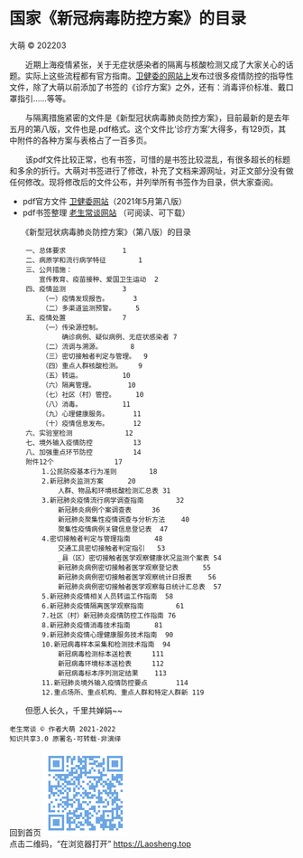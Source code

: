 国家《新冠病毒防控方案》的目录
==============================
大萌 © 202203


　　近期上海疫情紧张，关于无症状感染者的隔离与核酸检测又成了大家关心的话题。实际上这些流程都有官方指南。[卫健委的网站上](http://www.nhc.gov.cn/xcs/zhengcwj/list_gzbd.shtml)发布过很多疫情防控的指导性文件，除了大萌以前添加了书签的《诊疗方案》之外，还有：消毒评价标准、戴口罩指引……等等。

　　与隔离措施紧密的文件是《新型冠状病毒肺炎防控方案》，目前最新的是去年五月的第八版，文件也是.pdf格式。这个文件比‘诊疗方案’大得多，有129页，其中附件的各种方案与表格占了一百多页。

　　该pdf文件比较正常，也有书签，可惜的是书签比较混乱，有很多超长的标题和多余的折行。大萌对书签进行了修改，补充了文档来源网址，对正文部分没有做任何修改。现将修改后的文件公布，并列举所有书签作为目录，供大家查阅。

*	pdf官方文件 	[卫健委网站](http://www.nhc.gov.cn/xcs/zhengcwj/202105/6f1e8ec6c4a540d99fafef52fc86d0f8.shtml)（2021年5月第八版）
*	pdf书签整理 	[老生常谈网站](6/6-xinguan防控方案-第八版-书签整理-202105.pdf ) （可阅读、可下载）

　　《新型冠状病毒肺炎防控方案》（第八版）的目录

~~~
	一、总体要求				1
	二、病原学和流行病学特征		1
	三、公共措施：
	　　宣传教育、疫苗接种、爱国卫生运动	2
	四、疫情监测				3
		（一）疫情发现报告。		3
		（二）多渠道监测预警。		5
	五、疫情处置				7
		（一）传染源控制。
		　　　确诊病例、疑似病例、无症状感染者	7
		（二）流调与溯源。		8
		（三）密切接触者判定与管理。	9
		（四）重点人群核酸检测。	9
		（五）转运。			10
		（六）隔离管理。		10
		（七）社区（村）管控。		10
		（八）消毒。			11
		（九）心理健康服务。		11
		（十）疫情信息发布。		12
	六、实验室检测				12
	七、境外输入疫情防控			13
	八、加强重点环节防控			14
	附件12个				17
		1.公民防疫基本行为准则		18
		2.新冠肺炎监测方案		20
			人群、物品和环境核酸检测汇总表	31
		3.新冠肺炎疫情流行病学调查指南		32
			新冠肺炎病例个案调查表		36
			新冠肺炎聚集性疫情调查与分析方法	40
			聚集性疫情病例关键信息登记表	47
		4.密切接触者判定与管理指南		48
			交通工具密切接触者判定指引	53
			_县（区）密切接触者医学观察健康状况监测个案表	54
			新冠肺炎病例密切接触者医学观察登记表		55
			新冠肺炎病例密切接触者医学观察统计日报表	56
			新冠肺炎病例密切接触者医学观察每日统计汇总表	57
		5.新冠肺炎疫情相关人员转运工作指南	58
		6.新冠肺炎疫情隔离医学观察指南		61
		7.社区（村）新冠肺炎疫情防控工作指南	76
		8.新冠肺炎疫情消毒技术指南		81
		9.新冠肺炎疫情心理健康服务技术指南	90
		10.新冠病毒样本采集和检测技术指南	94
			新冠病毒检测标本送检表		111
			新冠病毒环境标本送检表		112
			新冠病毒标本序列测定结果	113
		11.新冠肺炎境外输入疫情防控要点		114
		12.重点场所、重点机构、重点人群和特定人群新	119
~~~


　　但愿人长久，千里共婵娟~~


	老生常谈 © 作者大萌 2021-2022
	知识共享3.0 原署名-可转载-非演绎


回到首页
<a href=".." title="返回老生常谈首页"><img src="../indexQR-Blue.png" /></a>  
点击二维码，“在浏览器打开” https://Laosheng.top
